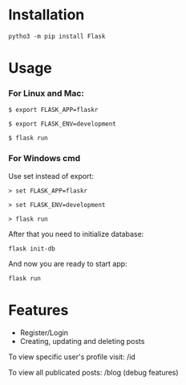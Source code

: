 # Installation

```
pytho3 -m pip install Flask
```

# Usage
### For Linux and Mac:

```
$ export FLASK_APP=flaskr

$ export FLASK_ENV=development

$ flask run
```

### For Windows cmd
Use set instead of export:

```
> set FLASK_APP=flaskr

> set FLASK_ENV=development

> flask run
```

After that you need to initialize database:
```
flask init-db
```

And now you are ready to start app:
```
flask run
```

# Features

+ Register/Login
+ Creating, updating and deleting posts

To view specific user's profile visit: /id<user-id>

To view all publicated posts: /blog (debug features)
